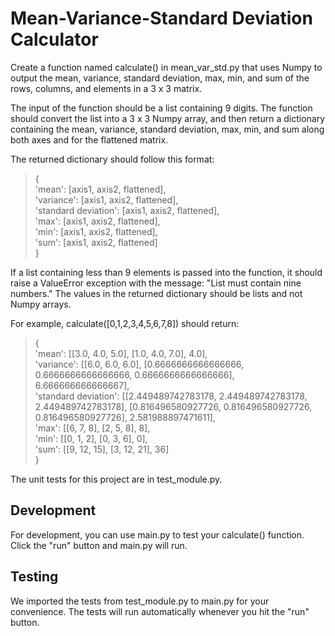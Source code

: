 # Mean-Variance-Standard Deviation Calculator

Create a function named calculate() in mean_var_std.py that uses Numpy to output the mean, variance, standard deviation, max, min, and sum of the rows, columns, and elements in a 3 x 3 matrix.

The input of the function should be a list containing 9 digits. The function should convert the list into a 3 x 3 Numpy array, and then return a dictionary containing the mean, variance, standard deviation, max, min, and sum along both axes and for the flattened matrix.

The returned dictionary should follow this format:

> {\
>   'mean': [axis1, axis2, flattened],\
>   'variance': [axis1, axis2, flattened],\
>   'standard deviation': [axis1, axis2, flattened],\
>   'max': [axis1, axis2, flattened],\
>   'min': [axis1, axis2, flattened],\
>   'sum': [axis1, axis2, flattened]\
> }

If a list containing less than 9 elements is passed into the function, it should raise a ValueError exception with the message: "List must contain nine numbers." The values in the returned dictionary should be lists and not Numpy arrays.

For example, calculate([0,1,2,3,4,5,6,7,8]) should return:

> {\
>   'mean': [[3.0, 4.0, 5.0], [1.0, 4.0, 7.0], 4.0],\
>   'variance': [[6.0, 6.0, 6.0], [0.6666666666666666, 0.6666666666666666, 0.6666666666666666], 6.666666666666667],\
>   'standard deviation': [[2.449489742783178, 2.449489742783178, 2.449489742783178], [0.816496580927726, 0.816496580927726, 0.816496580927726], 2.581988897471611],\
>   'max': [[6, 7, 8], [2, 5, 8], 8],\
>   'min': [[0, 1, 2], [0, 3, 6], 0],\
>   'sum': [[9, 12, 15], [3, 12, 21], 36]\
> }

The unit tests for this project are in test_module.py.

## Development
For development, you can use main.py to test your calculate() function. Click the "run" button and main.py will run.

## Testing
We imported the tests from test_module.py to main.py for your convenience. The tests will run automatically whenever you hit the "run" button.